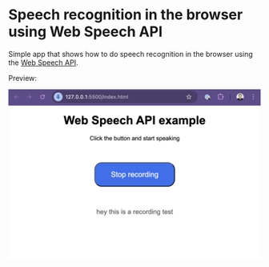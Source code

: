 # Speech recognition in the browser using Web Speech API

Simple app that shows how to do speech recognition in the browser using the [Web Speech API](https://developer.mozilla.org/en-US/docs/Web/API/Web_Speech_API).

Preview:

![Demo](./demo.png)